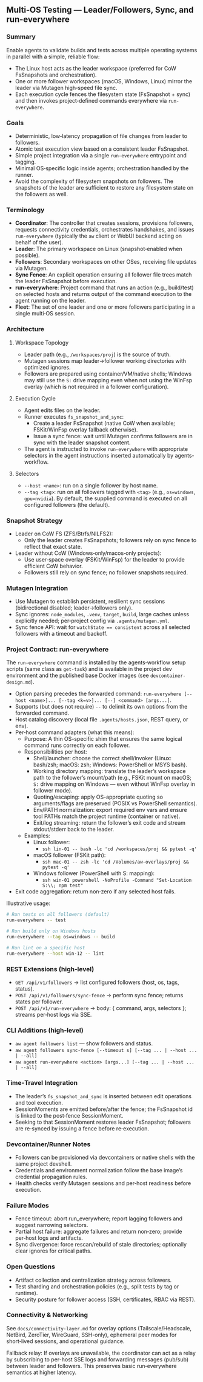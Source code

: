 ## Multi‑OS Testing — Leader/Followers, Sync, and run-everywhere

### Summary

Enable agents to validate builds and tests across multiple operating systems in parallel with a simple, reliable flow:

- The Linux host acts as the leader workspace (preferred for CoW FsSnapshots and orchestration).
- One or more follower workspaces (macOS, Windows, Linux) mirror the leader via Mutagen high‑speed file sync.
- Each execution cycle fences the filesystem state (FsSnapshot + sync) and then invokes project‑defined commands everywhere via `run-everywhere`.

### Goals

- Deterministic, low‑latency propagation of file changes from leader to followers.
- Atomic test execution view based on a consistent leader FsSnapshot.
- Simple project integration via a single `run-everywhere` entrypoint and tagging.
- Minimal OS‑specific logic inside agents; orchestration handled by the runner.
- Avoid the complexity of filesystem snapshots on followers. The snapshots of the leader are sufficient to restore any filesystem state on the followers as well.

### Terminology

- **Coordinator**: The controller that creates sessions, provisions followers, requests connectivity credentials, orchestrates handshakes, and issues `run-everywhere` (typically the `aw` client or WebUI backend acting on behalf of the user).
- **Leader**: The primary workspace on Linux (snapshot‑enabled when possible).
- **Followers**: Secondary workspaces on other OSes, receiving file updates via Mutagen.
- **Sync Fence**: An explicit operation ensuring all follower file trees match the leader FsSnapshot before execution.
- **run-everywhere**: Project command that runs an action (e.g., build/test) on selected hosts and returns output of the command execution to the agent running on the leader.
 - **Fleet**: The set of one leader and one or more followers participating in a single multi‑OS session.

### Architecture

1) Workspace Topology
   - Leader path (e.g., `/workspaces/proj`) is the source of truth.
   - Mutagen sessions map leader→follower working directories with optimized ignores.
   - Followers are prepared using container/VM/native shells; Windows may still use the `S:` drive mapping even when not using the WinFsp overlay (which is not required in a follower configuration).

2) Execution Cycle
   - Agent edits files on the leader.
   - Runner executes `fs_snapshot_and_sync`:
     - Create a leader FsSnapshot (native CoW when available; FSKit/WinFsp overlay fallback otherwise).
     - Issue a sync fence: wait until Mutagen confirms followers are in sync with the leader snapshot content.
   - The agent is instructed to invoke `run-everywhere` with appropriate selectors in the agent instructions inserted automatically by agents-workflow.

3) Selectors
   - `--host <name>`: run on a single follower by host name.
   - `--tag <tag>`: run on all followers tagged with `<tag>` (e.g., `os=windows`, `gpu=nvidia`).
   By default, the supplied command is executed on all configured followers (the default).

### Snapshot Strategy

- Leader on CoW FS (ZFS/Btrfs/NILFS2):
  - Only the leader creates FsSnapshots; followers rely on sync fence to reflect that exact state.
- Leader without CoW (Windows‑only/macos‑only projects):
  - Use user‑space overlay (FSKit/WinFsp) for the leader to provide efficient CoW behavior.
  - Followers still rely on sync fence; no follower snapshots required.

### Mutagen Integration

- Use Mutagen to establish persistent, resilient sync sessions (bidirectional disabled; leader→followers only).
- Sync ignores: `node_modules`, `.venv`, `target`, `build`, large caches unless explicitly needed; per‑project config via `.agents/mutagen.yml`.
- Sync fence API: wait for `watchState == consistent` across all selected followers with a timeout and backoff.

### Project Contract: run-everywhere

The `run-everywhere` command is installed by the agents‑workflow setup scripts (same class as `get-task`) and is available in the project dev environment and the published base Docker images (see `devcontainer-design.md`).

- Option parsing precedes the forwarded command: `run-everywhere [--host <name>]... [--tag <k=v>]... [--] <command> [args...]`.
- Supports (but does not require) `--` to delimit its own options from the forwarded command.
- Host catalog discovery (local file `.agents/hosts.json`, REST query, or env).
- Per‑host command adapters (what this means):
  - Purpose: A thin OS-specific shim that ensures the same logical command runs correctly on each follower.
  - Responsibilities per host:
    - Shell/launcher: choose the correct shell/invoker (Linux: bash/zsh; macOS: zsh; Windows: PowerShell or MSYS bash).
    - Working directory mapping: translate the leader’s workspace path to the follower’s mount/path (e.g., FSKit mount on macOS; `S:` drive mapping on Windows — even without WinFsp overlay in follower mode).
    - Quoting/escaping: apply OS-appropriate quoting so arguments/flags are preserved (POSIX vs PowerShell semantics).
    - Env/PATH normalization: export required env vars and ensure tool PATHs match the project runtime (container or native).
    - Exit/log streaming: return the follower’s exit code and stream stdout/stderr back to the leader.
  - Examples:
    - Linux follower:
      - `ssh lin-01 -- bash -lc 'cd /workspaces/proj && pytest -q'`
    - macOS follower (FSKit path):
      - `ssh mac-01 -- zsh -lc 'cd /Volumes/aw-overlays/proj && pytest -q'`
    - Windows follower (PowerShell with S: mapping):
      - `ssh win-01 powershell -NoProfile -Command "Set-Location S:\\; npm test"`
- Exit code aggregation: return non‑zero if any selected host fails.

Illustrative usage:

```bash
# Run tests on all followers (default)
run-everywhere -- test

# Run build only on Windows hosts
run-everywhere --tag os=windows -- build

# Run lint on a specific host
run-everywhere --host win-12 -- lint
```

### REST Extensions (high‑level)

- `GET /api/v1/followers` → list configured followers (host, os, tags, status).
- `POST /api/v1/followers/sync-fence` → perform sync fence; returns states per follower.
- `POST /api/v1/run-everywhere` → body: { command, args, selectors }; streams per‑host logs via SSE.

### CLI Additions (high‑level)

- `aw agent followers list` — show followers and status.
- `aw agent followers sync-fence [--timeout s] [--tag ... | --host ... | --all]`
- `aw agent run-everywhere <action> [args...] [--tag ... | --host ... | --all]`

### Time‑Travel Integration

- The leader’s `fs_snapshot_and_sync` is inserted between edit operations and tool execution.
- SessionMoments are emitted before/after the fence; the FsSnapshot id is linked to the post‑fence SessionMoment.
- Seeking to that SessionMoment restores leader FsSnapshot; followers are re‑synced by issuing a fence before re‑execution.

### Devcontainer/Runner Notes

- Followers can be provisioned via devcontainers or native shells with the same project devshell.
- Credentials and environment normalization follow the base image’s credential propagation rules.
- Health checks verify Mutagen sessions and per‑host readiness before execution.

### Failure Modes

- Fence timeout: abort run_everywhere; report lagging followers and suggest narrowing selectors.
- Partial host failure: aggregate failures and return non‑zero; provide per‑host logs and artifacts.
- Sync divergence: force rescan/rebuild of stale directories; optionally clear ignores for critical paths.

### Open Questions

- Artifact collection and centralization strategy across followers.
- Test sharding and orchestration policies (e.g., split tests by tag or runtime).
- Security posture for follower access (SSH, certificates, RBAC via REST).

### Connectivity & Networking

See `docs/connectivity-layer.md` for overlay options (Tailscale/Headscale, NetBird, ZeroTier, WireGuard, SSH-only), ephemeral peer modes for short‑lived sessions, and operational guidance.

Fallback relay: If overlays are unavailable, the coordinator can act as a relay by subscribing to per-host SSE logs and forwarding messages (pub/sub) between leader and followers. This preserves basic run‑everywhere semantics at higher latency.

